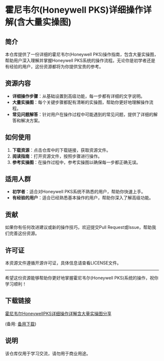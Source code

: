 # 霍尼韦尔(Honeywell PKS)详细操作详解(含大量实操图)

## 简介
本仓库提供了一份详细的霍尼韦尔(Honeywell PKS)操作指南，包含大量实操图，帮助用户深入理解并掌握Honeywell PKS系统的操作流程。无论你是初学者还是有经验的用户，这份资源都将为你提供宝贵的参考。

## 资源内容
- **详细操作步骤**：从基础设置到高级功能，每一步都有详细的文字说明。
- **大量实操图**：每个关键步骤都配有清晰的实操图，帮助你更好地理解操作流程。
- **常见问题解答**：针对用户在操作过程中可能遇到的常见问题，提供了详细的解答和解决方案。

## 如何使用
1. **下载资源**：点击仓库中的下载链接，获取资源文件。
2. **阅读指南**：打开资源文件，按照步骤进行操作。
3. **参考实操图**：在操作过程中，参考实操图以确保每一步都正确无误。

## 适用人群
- **初学者**：适合对Honeywell PKS系统不熟悉的用户，帮助你快速上手。
- **有经验的用户**：适合已经熟悉基本操作的用户，帮助你深入了解高级功能。

## 贡献
如果你有任何改进建议或新的操作技巧，欢迎提交Pull Request或Issue，帮助我们完善这份资源。

## 许可证
本资源文件遵循开源许可证，具体信息请查看LICENSE文件。

---

希望这份资源能够帮助你更好地掌握霍尼韦尔(Honeywell PKS)系统的操作，祝你学习顺利！

## 下载链接
[霍尼韦尔HoneywellPKS详细操作详解含大量实操图分享](https://pan.quark.cn/s/be2b2f15d08d) 

(备用: [备用下载](https://pan.baidu.com/s/12kcdF7BYEpXSKS0Z544kUg?pwd=1234))

## 说明

该仓库仅用于学习交流，请勿用于商业用途。
